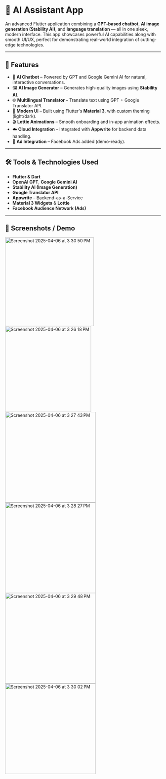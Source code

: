 # 🧠 AI Assistant App

An advanced Flutter application combining a **GPT-based chatbot**, **AI image generation (Stability AI)**, and **language translation** — all in one sleek, modern interface. This app showcases powerful AI capabilities along with smooth UI/UX, perfect for demonstrating real-world integration of cutting-edge technologies.

---

## 🚀 Features

- 🤖 **AI Chatbot** – Powered by GPT and Google Gemini AI for natural, interactive conversations.
- 🖼️ **AI Image Generator** – Generates high-quality images using **Stability AI**.
- 🌐 **Multilingual Translator** – Translate text using GPT + Google Translator API.
- 🎨 **Modern UI** – Built using Flutter's **Material 3**, with custom theming (light/dark).
- 🎬 **Lottie Animations** – Smooth onboarding and in-app animation effects.
- ☁️ **Cloud Integration** – Integrated with **Appwrite** for backend data handling.
- 📱 **Ad Integration** – Facebook Ads added (demo-ready).

---

## 🛠️ Tools & Technologies Used

- **Flutter & Dart**
- **OpenAI GPT**, **Google Gemini AI**
- **Stability AI (Image Generation)**
- **Google Translator API**
- **Appwrite** – Backend-as-a-Service
- **Material 3 Widgets** & **Lottie**
- **Facebook Audience Network (Ads)**

---

## 📸 Screenshots / Demo

<img width="287" alt="Screenshot 2025-04-06 at 3 30 50 PM" src="https://github.com/user-attachments/assets/b5c74c85-d14e-4b58-941c-e62bba544400" />
<img width="278" alt="Screenshot 2025-04-06 at 3 26 18 PM" src="https://github.com/user-attachments/assets/50abe2af-92e2-4403-a991-ad22926458f6" />
<img width="293" alt="Screenshot 2025-04-06 at 3 27 43 PM" src="https://github.com/user-attachments/assets/eb80489f-ab60-4470-be6d-3d22da55feb5" />
<img width="293" alt="Screenshot 2025-04-06 at 3 28 27 PM" src="https://github.com/user-attachments/assets/d86811e5-9f4b-4645-956b-b9363a1c0417" />
<img width="293" alt="Screenshot 2025-04-06 at 3 29 48 PM" src="https://github.com/user-attachments/assets/5beb38bb-19b4-4d99-909b-f52645fa81db" />
<img width="293" alt="Screenshot 2025-04-06 at 3 30 02 PM" src="https://github.com/user-attachments/assets/d26867cc-ecf3-4b19-a838-5a18cf2633c8" />




